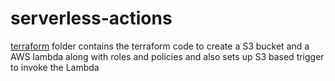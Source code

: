 # serverless-actions

[terraform](tree/main/terraform) folder contains the terraform code to create a S3 bucket and a AWS lambda along with roles and policies and also sets up S3 based trigger to invoke the Lambda

